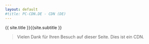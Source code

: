 ```yaml
---
layout: default
#title: PC-CDN.DE - CDN (DE)
---
```


<div id="home">
{{ site.title }}{{site.subtitle }}
<blockquote>
<p><span id="more-8">Vielen Dank für Ihren Besuch auf dieser Seite. Dies ist ein CDN.</span></p>
</blockquote>
</div>

